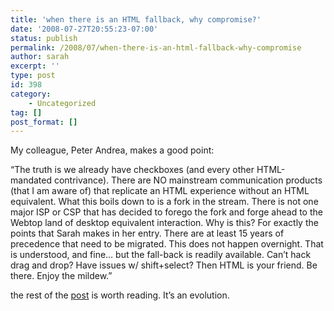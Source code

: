 ```yaml
---
title: 'when there is an HTML fallback, why compromise?'
date: '2008-07-27T20:55:23-07:00'
status: publish
permalink: /2008/07/when-there-is-an-html-fallback-why-compromise
author: sarah
excerpt: ''
type: post
id: 398
category:
    - Uncategorized
tag: []
post_format: []
---
```

My colleague, Peter Andrea, makes a good point:

“The truth is we already have checkboxes (and every other HTML-mandated contrivance). There are NO mainstream communication products (that I am aware of) that replicate an HTML experience without an HTML equivalent. What this boils down to is a fork in the stream. There is not one major ISP or CSP that has decided to forego the fork and forge ahead to the Webtop land of desktop equivalent interaction. Why is this? For exactly the points that Sarah makes in her entry. There are at least 15 years of precedence that need to be migrated. This does not happen overnight. That is understood, and fine… but the fall-back is readily available. Can’t hack drag and drop? Have issues w/ shift+select? Then HTML is your friend. Be there. Enjoy the mildew.”

the rest of the [post](http://citizenlaszlo.blogspot.com/2008/07/checkboxes-response.html) is worth reading. It’s an evolution.